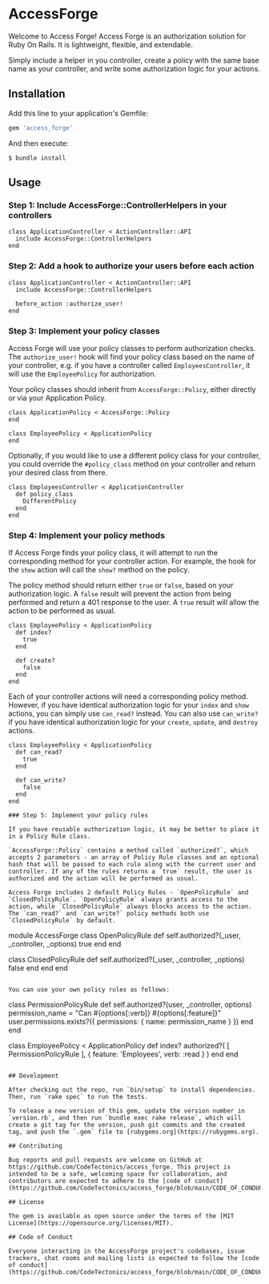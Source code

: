 # AccessForge

Welcome to Access Forge! Access Forge is an authorization solution for Ruby On Rails. It is lightweight, flexible, and extendable.

Simply include a helper in you controller, create a policy with the same base name as your controller, and write some authorization logic for your actions.

## Installation

Add this line to your application's Gemfile:

```ruby
gem 'access_forge'
```

And then execute:

    $ bundle install

## Usage

### Step 1: Include AccessForge::ControllerHelpers in your controllers

```
class ApplicationController < ActionController::API
  include AccessForge::ControllerHelpers
end
```

### Step 2: Add a hook to authorize your users before each action

```
class ApplicationController < ActionController::API
  include AccessForge::ControllerHelpers

  before_action :authorize_user!
end
```

### Step 3: Implement your policy classes

Access Forge will use your policy classes to perform authorization checks. The `authorize_user!` hook will find your policy class based on the name of your controller, e.g. if you have a controller called `EmployeesController`, it will use the `EmployeePolicy` for authorization.

Your policy classes should inherit from `AccessForge::Policy`, either directly or via your Application Policy.

```
class ApplicationPolicy < AccessForge::Policy
end

class EmployeePolicy < ApplicationPolicy
end
```

Optionally, if you would like to use a different policy class for your controller, you could override the `#policy_class` method on your controller and return your desired class from there.

```
class EmployeesController < ApplicationController
  def policy_class
    DifferentPolicy
  end
end
```

### Step 4: Implement your policy methods

If Access Forge finds your policy class, it will attempt to run the corresponding method for your controller action. For example, the hook for the `show` action will call the `show?` method on the policy.

The policy method should return either `true` or `false`, based on your authorization logic. A `false` result will prevent the action from being performed and return a 401 response to the user. A `true` result will allow the action to be performed as usual.

```
class EmployeePolicy < ApplicationPolicy
  def index?
    true
  end

  def create?
    false
  end
end
```

Each of your controller actions will need a corresponding policy method. However, if you have identical authorization logic for your `index` and `show` actions, you can simply use `can_read?` instead. You can also use `can_write?` if you have identical authorization logic for your `create`, `update`, and `destroy` actions.

```
class EmployeePolicy < ApplicationPolicy
  def can_read?
    true
  end

  def can_write?
    false
  end
end

### Step 5: Implement your policy rules

If you have reusable authorization logic, it may be better to place it in a Policy Rule class.

`AccessForge::Policy` contains a method called `authorized?`, which accepts 2 parameters - an array of Policy Rule classes and an optional hash that will be passed to each rule along with the current user and controller. If any of the rules returns a `true` result, the user is authorized and the action will be performed as usual.

Access Forge includes 2 default Policy Rules - `OpenPolicyRule` and `ClosedPolicyRule`. `OpenPolicyRule` always grants access to the action, while `ClosedPolicyRule` always blocks access to the action. The `can_read?` and `can_write?` policy methods both use `ClosedPolicyRule` by default.

```
module AccessForge
  class OpenPolicyRule
    def self.authorized?(_user, _controller, _options)
      true
    end
  end

  class ClosedPolicyRule
    def self.authorized?(_user, _controller, _options)
      false
    end
  end
end
```

You can use your own policy rules as follows:

```
class PermissionPolicyRule
  def self.authorized?(user, _controller, options)
    permission_name = "Can #{options[:verb]} #{options[:feature]}"
    user.permissions.exists?({ permissions: { name: permission_name } })
  end
end

class EmployeePolicy < ApplicationPolicy
  def index?
    authorized?(
      [ PermissionPolicyRule ],
      { feature: 'Employees', verb: :read }
    )
  end
end
```

## Development

After checking out the repo, run `bin/setup` to install dependencies. Then, run `rake spec` to run the tests.

To release a new version of this gem, update the version number in `version.rb`, and then run `bundle exec rake release`, which will create a git tag for the version, push git commits and the created tag, and push the `.gem` file to [rubygems.org](https://rubygems.org).

## Contributing

Bug reports and pull requests are welcome on GitHub at https://github.com/CodeTectonics/access_forge. This project is intended to be a safe, welcoming space for collaboration, and contributors are expected to adhere to the [code of conduct](https://github.com/CodeTectonics/access_forge/blob/main/CODE_OF_CONDUCT.md).

## License

The gem is available as open source under the terms of the [MIT License](https://opensource.org/licenses/MIT).

## Code of Conduct

Everyone interacting in the AccessForge project's codebases, issue trackers, chat rooms and mailing lists is expected to follow the [code of conduct](https://github.com/CodeTectonics/access_forge/blob/main/CODE_OF_CONDUCT.md).
